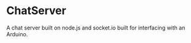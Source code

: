 ChatServer
==========
A chat server built on node.js and socket.io built for interfacing with an Arduino.
